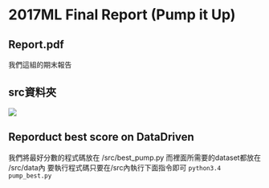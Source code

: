 2017ML Final Report (Pump it Up)
========

Report.pdf
--------
我們這組的期末報告

src資料夾
--------
![](https://github.com/danniefairy/image/blob/master/structure.png)

Reporduct best score on DataDriven
--------
我們將最好分數的程式碼放在 /src/best_pump.py
而裡面所需要的dataset都放在 /src/data內
要執行程式碼只要在/src內執行下面指令即可 
`python3.4 pump_best.py`